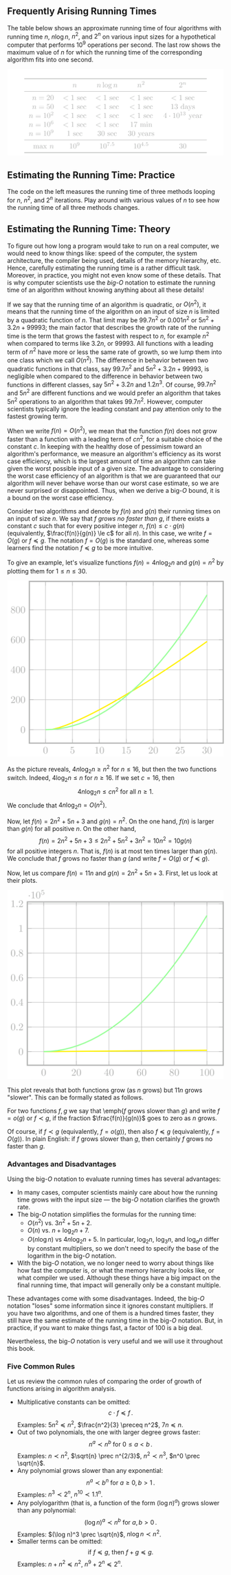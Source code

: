 ## Frequently Arising Running Times

The table below shows an approximate running time of four
algorithms with running time $n$, $n\log n$, $n^2$, and $2^n$ 
on various input sizes
for a hypothetical computer that performs $10^9$ operations per second.
The last row shows the maximum value of $n$ for which the running 
time of the corresponding
algorithm fits into one second.

<img src="../../images/big_o.png">

## Estimating the Running Time: Practice

The code on the left 
measures the running time of three methods looping 
for $n$, $n^2$, and $2^n$ iterations.
Play around with various values of $n$ to see how the running time
of all three methods changes.

## Estimating the Running Time: Theory

To figure out how long a program would take to run on a real computer, 
we would need to know things like: speed of the computer, the system architecture, 
the compiler being used, details of the memory hierarchy, etc.
Hence, carefully estimating the running time is a rather difficult task.
Moreover, in practice, you might not even know some of these details.
That is why computer scientists use the *big-$O$* notation to estimate the running time 
of an algorithm without knowing anything about all these details!

If we say that the running time of an algorithm is quadratic, or $O(n^2)$, 
it means that the running time of the algorithm on an input of size $n$ is limited by a quadratic function of $n$. 
That limit may be $99.7n^2$ or $0.001n^2$  or $5n^2+3.2n+99993$; the main factor that describes the growth 
rate of the running time is the term that grows the fastest with respect to $n$, for example $n^2$  when compared 
to terms like $3.2n$, or $99993$. All functions with a leading term of $n^2$  have more or less the same rate of 
growth, so we lump them into one class which we call $O(n^2)$. The difference in behavior between two quadratic 
functions in that class, say $99.7n^2$  and $5n^2 + 3.2n + 99993$, is negligible when compared to the difference in 
behavior between two functions in different classes, say $5n^2 + 3.2n$  and $1.2n^3$. Of course, $99.7n^2$ 
and $5n^2$  are different functions and we would prefer an algorithm that takes $5n^2$ operations to an algorithm 
that takes $99.7n^2$. However, computer scientists typically ignore the leading constant and pay attention only to the 
fastest growing term.

When we write $f(n) = O(n^2)$, we mean that the function $f(n)$  does not grow faster than a function with 
a leading term of $cn^2$, for a suitable choice of the constant $c$. In keeping with the healthy dose of 
pessimism toward an algorithm's performance, we measure
an algorithm's efficiency as its worst case  efficiency, which is the largest amount of time an algorithm 
can take given the worst possible input of a given size. The advantage to considering the worst case 
efficiency of an algorithm is that we are guaranteed that our algorithm will never behave worse than our 
worst case estimate, so we are never surprised or disappointed. Thus, when we derive a big-$O$ bound, 
it is a bound on the worst case efficiency.

Consider two algorithms and denote by $f(n)$ and $g(n)$ their running times on an input of size $n$.
We say that *$f$ grows no faster than $g$*,
if there exists a constant $c$ such that for every positive integer $n$,
$f(n) \le c \cdot g(n)$ (equivalently, $\frac{f(n)}{g(n)} \le c$ for all $n$).
In this case, we write $f=O(g)$ or $f \preceq g$. The notation $f=O(g)$
is the standard one, whereas some learners find the notation $f \preceq g$ to be more intuitive.

To give an example, let's visualize functions
$f(n)=4n\log_2n$ and $g(n)=n^2$
by plotting them for $1 \le n \le 30$.

<img src="../../images/big_o_1.png">

As the picture reveals, $4n\log_2n \ge n^2$ for $n \le 16$,
but then the two functions switch. Indeed, $4\log_2n \le n$ for $n \ge 16$.
If we set $c=16$, then
$$4n\log_2n \le cn^2 \text{ for all $n \ge 1$.}$$
We conclude that $4n\log_2n=O(n^2)$.

Now, let $f(n)=2n^2+5n+3$ and $g(n)=n^2$.
On the one hand, $f(n)$ is larger than $g(n)$ for all positive $n$. On the other hand,
$$f(n)=2n^2 + 5n + 3 \le 2n^2+5n^2+3n^2=10n^2=10g(n)$$ for all positive integers $n$.
That is, $f(n)$ is at most ten times larger than $g(n)$.
We conclude that $f$ grows no faster than $g$ (and write $f=O(g)$ or $f \preceq g$).

Now, let us compare $f(n)=11n$ and $g(n)=2n^2+5n+3$. First, let us look at their plots.

<img src="../../images/big_o_2.png">

This plot reveals that both functions grow (as $n$ grows) but $11n$ grows "slower". This can be formally stated
as follows.

For two functions $f, g$ we say that \emph{$f$ grows slower than $g$} and write $f=o(g)$ or $f \prec g$, if the fraction $\frac{f(n)}{g(n)}$ goes to zero as $n$ grows.

Of course, if $f \prec g$ (equivalently, $f=o(g)$), then also $f \preceq g$ (equivalently, $f=O(g)$). In plain English: if $f$ grows slower than $g$, then certainly $f$ grows no faster than $g$.

### Advantages and Disadvantages

Using the big-$O$ notation to evaluate running times has several advantages:

* In many cases, computer scientists mainly care about how the running time grows with the input size — the big-$O$ notation clarifies the growth rate.
* The big-$O$ notation simplifies the formulas for the running time:
    - $O(n^2)$ vs. $3n^2+5n+2$.
    - $O(n)$ vs. $n+\log_2n+7$.
    - $O(n\log n)$ vs $4n\log_2n+5$. In particular, $\log_2n$, $\log_3n$, and $\log_an$ differ by constant multipliers, so we don't need to specify the base of the logarithm in the big-$O$ notation.
* With the big-$O$ notation, we no longer need to worry about things like how fast the computer is, or what the memory hierarchy looks like, or what compiler we used. Although these things have a big impact
  on the final running time, that impact will generally only be a constant
  multiple.

These advantages come with some disadvantages.
Indeed, the big-$O$ notation "loses" some information since it ignores constant multipliers.
If you have two algorithms, and one of them is a hundred times faster, they still have the same
estimate of the running time in the
big-$O$ notation.
But, in practice, if you want to make things fast, a factor of 100 is a big deal.

Nevertheless, the big-$O$ notation is very useful and we will use it throughout this book.

### Five Common Rules

Let us review the common rules of comparing the order
of growth of functions arising in algorithm analysis.

* Multiplicative constants can be omitted:
  $$c \cdot f \preceq f \, .$$
  Examples: $5n^2 \preceq n^2$, $\frac{n^2}{3} \preceq n^2$, $7n \preceq n$.
* Out of two polynomials, the one with larger degree grows faster:
  $$n^a \prec n^b \text{ for } 0 \le a < b\, . $$
  Examples: $n \prec n^2$, $\sqrt{n} \prec n^{2/3}$, $n^2 \prec n^3$, $n^0 \prec \sqrt{n}$.
* Any polynomial grows slower than any exponential:
  $$n^a \prec b^n \text{ for } a \ge 0, b>1 \,. $$
  Examples: $n^3 \prec 2^n$, $n^{10} \prec 1.1^n$.
* Any polylogarithm (that is, a function of the form $(\log n)^a$) grows slower than any polynomial:
  $$(\log n)^a \prec n^b \text{ for } a, b>0 \, .$$
  Examples: $(\log n)^3 \prec \sqrt{n}$, $n\log n \prec n^2$.
* Smaller terms can be omitted:
  $$\text{if $f \preceq g$, then $f+g\preceq g$.}$$
  Examples: $n+n^2 \preceq n^2$, $n^9+2^n\preceq 2^n$.


